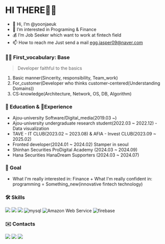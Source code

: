 # HI THERE👨👩

- 👋 Hi, I’m @yoonjaeuk
- 👀 I’m interested in Programing & Finance
- 💰 I’m Job Seeker which want to work at fintech field
- 📫 How to reach me Just send a mail <egg.jasper09@naver.com>

### 🤟🏻 First_vocabulary: Base
> Developer faithful to the basics

1. Basic manner(Sincerity, responsibility, Team_work)
2. For_customer(Developer who thinks customer-centered(Understanding Domains))
3. CS-knowledge(Architecture, Network, OS, DB, Algorithm)

### 📕 Education & 💼Experience
- Ajou-university Software/Digital_media(2019.03 ~)
- Ajou-university undergraduate research student(2022.03 ~ 2022.12) - Data visualization
- TAVE - IT CLUB(2023.02 ~ 2023.08) & AFIA - Invest CLUB(2023.09 ~ 2025.02)
- Fronted developer(2024.01 ~ 2024.02) Stamper in seoul
- Shinhan Securities ProDigital Academy (2024.03 ~ 2024.09)
- Hana Securities HanaDream Supporters (2024.03 ~ 2024.07)

### 🚩 Goal
- What I'm really interested in: Finance + What I'm really confident in: programming = Something_new(innovative fintech technology)

### 🛠 Skills
<p align="left">
<img src="https://img.shields.io/badge/spring-6DB33F?style=for-the-badge&logo=spring&logoColor=white"> <!-- spring -->
<img src="https://img.shields.io/badge/python-3776AB?style=for-the-badge&logo=python&logoColor=white"> <!-- python -->
<img src="https://img.shields.io/badge/node.js-339933?style=for-the-badge&logo=Node.js&logoColor=white"> <!-- node.js -->
<img alt="mysql" src="https://img.shields.io/badge/mysql-4479A1.svg?&style=for-the-badge&logo=mysql&logoColor=white"> <!-- mysql -->
<img alt="Amazon Web Service" src="https://img.shields.io/badge/amazonwebservices-232F3E.svg?&style=for-the-badge&logo=amazonwebservices&logoColor=white"> <!-- Amazon Web Service -->
<img alt="firebase" src="https://img.shields.io/badge/firebase-FFCA28.svg?&style=for-the-badge&logo=firebase&logoColor=white"> <!-- firebase -->

</p>

### ✉️ Contacts
<p align="left">
<a href="https://www.instagram.com/j___uk/"><img src="https://img.shields.io/badge/instagram-E4405F?style=flat-square&logo=instagram&logoColor=white&link=https://www.instagram.com/j___uk/"/></a> 
<a href="mailto:jasper09@ajou.ac.kr"><img src="https://img.shields.io/badge/gmail-EA4335?style=flat-square&logo=gmail&logoColor=white&link=mailto:jasper09@ajou.ac.kr"/></a>  
<a href="https://velog.io/@jasper09"><img src="https://img.shields.io/badge/velog-20C997?style=flat-square&logo=velog&logoColor=white&link=https://velog.io/@jasper09/"/></a>   
</p>
